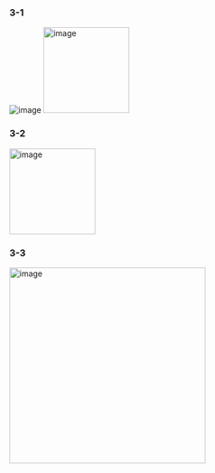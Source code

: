 
### 3-1
![image](https://github.com/kong68/Comento_Back-end/assets/74444856/8cd95473-f224-4bce-ae21-0bdb433f9a0e)
<img width="152" alt="image" src="https://github.com/kong68/Comento_Back-end/assets/74444856/8cd95473-f224-4bce-ae21-0bdb433f9a0e">
### 3-2
<img width="152" alt="image" src="https://github.com/kong68/Comento_Back-end/assets/74444856/2b3fefd1-99a6-448e-a176-c07d1c392b3d">

### 3-3
<img width="347" alt="image" src="https://github.com/kong68/Comento_Back-end/assets/74444856/d5478d8a-f635-4592-bc13-21389a2c88dd" >
